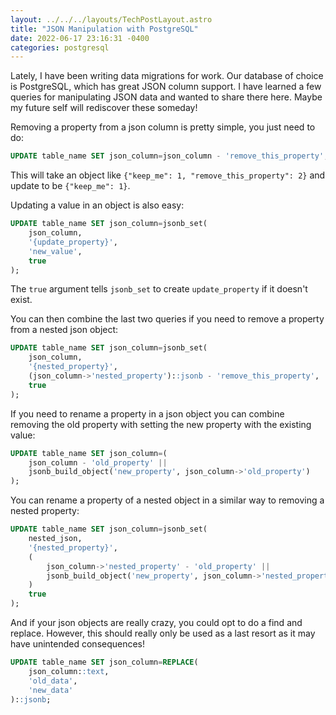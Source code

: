 ```yaml
---
layout: ../../../layouts/TechPostLayout.astro
title: "JSON Manipulation with PostgreSQL"
date: 2022-06-17 23:16:31 -0400
categories: postgresql
---
```


Lately, I have been writing data migrations for work. Our database of choice is
PostgreSQL, which has great JSON column support. I have learned a few queries for
manipulating JSON data and wanted to share there here. Maybe my future self
will rediscover these someday!

Removing a property from a json column is pretty simple, you just need to do:

```sql
UPDATE table_name SET json_column=json_column - 'remove_this_property';
```

This will take an object like `{"keep_me": 1, "remove_this_property": 2}` and update
to be `{"keep_me": 1}`.

Updating a value in an object is also easy:

```sql
UPDATE table_name SET json_column=jsonb_set(
    json_column,
    '{update_property}',
    'new_value',
    true
);
```

The `true` argument tells `jsonb_set` to create `update_property` if it doesn't exist.

You can then combine the last two queries if you need to remove a property from a nested json object:

```sql
UPDATE table_name SET json_column=jsonb_set(
    json_column,
    '{nested_property}',
    (json_column->'nested_property')::jsonb - 'remove_this_property',
    true
);
```

If you need to rename a property in a json object you can combine removing the
old property with setting the new property with the existing value:

```sql
UPDATE table_name SET json_column=(
    json_column - 'old_property' ||
    jsonb_build_object('new_property', json_column->'old_property')
);
```

You can rename a property of a nested object in a similar way to removing a nested property:

```sql
UPDATE table_name SET json_column=jsonb_set(
    nested_json,
    '{nested_property}',
    (
        json_column->'nested_property' - 'old_property' ||
        jsonb_build_object('new_property', json_column->'nested_property'->'old_property'
    )
    true
);
```

And if your json objects are really crazy, you could opt to do a find and replace.
However, this should really only be used as a last resort as it may have unintended consequences!

```sql
UPDATE table_name SET json_column=REPLACE(
    json_column::text,
    'old_data',
    'new_data'
)::jsonb;
```
